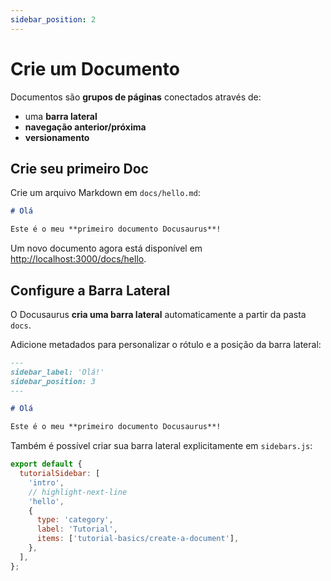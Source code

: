```yaml
---
sidebar_position: 2
---
```


# Crie um Documento

Documentos são **grupos de páginas** conectados através de:

- uma **barra lateral**
- **navegação anterior/próxima**
- **versionamento**

## Crie seu primeiro Doc

Crie um arquivo Markdown em `docs/hello.md`:

```md title="docs/hello.md"
# Olá

Este é o meu **primeiro documento Docusaurus**!
```

Um novo documento agora está disponível em [http://localhost:3000/docs/hello](http://localhost:3000/docs/hello).

## Configure a Barra Lateral

O Docusaurus **cria uma barra lateral** automaticamente a partir da pasta `docs`.

Adicione metadados para personalizar o rótulo e a posição da barra lateral:

```md title="docs/hello.md" {1-4}
---
sidebar_label: 'Olá!'
sidebar_position: 3
---

# Olá

Este é o meu **primeiro documento Docusaurus**!
```

Também é possível criar sua barra lateral explicitamente em `sidebars.js`:

```js title="sidebars.js"
export default {
  tutorialSidebar: [
    'intro',
    // highlight-next-line
    'hello',
    {
      type: 'category',
      label: 'Tutorial',
      items: ['tutorial-basics/create-a-document'],
    },
  ],
};
```